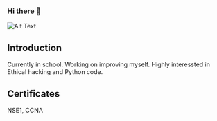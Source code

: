 ### Hi there 👋
![Alt Text](https://media.giphy.com/media/YQitE4YNQNahy/giphy-downsized-large.gif)
## Introduction

Currently in school. Working on improving myself. Highly interessted in Ethical hacking and Python code. 

## Certificates
NSE1, CCNA


